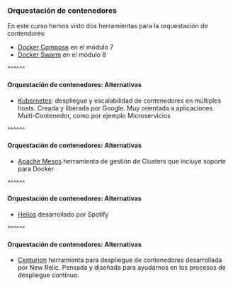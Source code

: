 ### Orquestación de contenedores

En este curso hemos visto dos herramientas para la orquestación de contendores:

* [Docker Compose](https://cloud.docker.com/u/becorecode/repository/docker/becorecode/curso-intro-docker-modulo-7) 
  en el módulo 7
* [Docker Swarm](https://cloud.docker.com/u/becorecode/repository/docker/becorecode/curso-intro-docker-modulo-8) 
  en el módulo 8

^^^^^^

#### Orquestación de contenedores: Alternativas

* [Kubernetes](http://kubernetes.io/): despliegue y escalabilidad de 
  contenedores en múltiples hosts. Creada y liberada por Google. 
  Muy orientada a aplicaciones Multi-Contenedor, como por ejemplo Microservicios

^^^^^^

#### Orquestación de contenedores: Alternativas

* [Apache Mesos](http://mesos.apache.org/) herramienta de gestión de Clusters que incluye soporte para Docker

^^^^^^

#### Orquestación de contenedores: Alternativas

* [Helios](https://github.com/spotify/helios) desarrollado por Spotify

^^^^^^

#### Orquestación de contenedores: Alternativas

* [Centurion](https://github.com/newrelic/centurion) herramienta
para despliegue de contenedores desarrollada por New Relic.
Pensada y diseñada para ayudarnos en los procesos de despliegue contínuo.